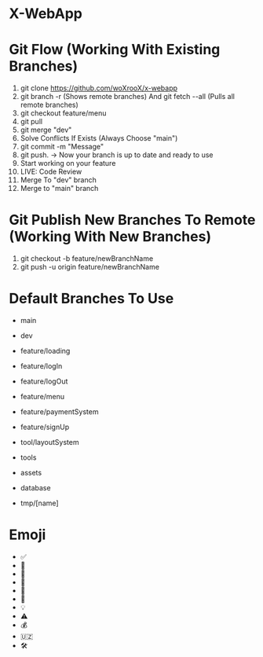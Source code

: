 # X-WebApp

# Git Flow (Working With Existing Branches)
1. git clone https://github.com/woXrooX/x-webapp
2. git branch -r (Shows remote branches) And git fetch --all (Pulls all remote branches)
3. git checkout feature/menu
4. git pull
5. git merge "dev"
6. Solve Conflicts If Exists (Always Choose "main")
7. git commit -m "Message"
8. git push. -> Now your branch is up to date and ready to use
9. Start working on your feature
10. LIVE: Code Review
11. Merge To "dev" branch
12. Merge to "main" branch

# Git Publish New Branches To Remote (Working With New Branches)
1. git checkout -b feature/newBranchName
2. git push -u origin feature/newBranchName

# Default Branches To Use
- main
- dev

- feature/loading
- feature/logIn
- feature/logOut
- feature/menu
- feature/paymentSystem
- feature/signUp

- tool/layoutSystem
- tools

- assets
- database

- tmp/[name]

# Emoji
- ✅️
- 📌️
- 🤖️
- 🧪️
- 🥼️
- 🗿️
- 💡️
- ⚠️
- 💰️
- 🇺🇿️
- 🛠️
